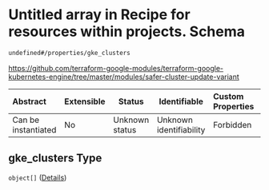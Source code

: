 # Untitled array in Recipe for resources within projects. Schema

```txt
undefined#/properties/gke_clusters
```

<https://github.com/terraform-google-modules/terraform-google-kubernetes-engine/tree/master/modules/safer-cluster-update-variant>


| Abstract            | Extensible | Status         | Identifiable            | Custom Properties | Additional Properties | Access Restrictions | Defined In                                                                                                          |
| :------------------ | ---------- | -------------- | ----------------------- | :---------------- | --------------------- | ------------------- | ------------------------------------------------------------------------------------------------------------------- |
| Can be instantiated | No         | Unknown status | Unknown identifiability | Forbidden         | Allowed               | none                | [resources.schema.json\*](../../../../../../../../../../tmp/182028425/resources.schema.json "open original schema") |

## gke_clusters Type

`object[]` ([Details](resources-properties-gke_clusters-items.md))
